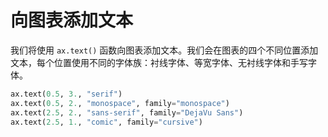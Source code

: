 # 向图表添加文本

我们将使用 `ax.text()` 函数向图表添加文本。我们会在图表的四个不同位置添加文本，每个位置使用不同的字体族：衬线字体、等宽字体、无衬线字体和手写字体。

```python
ax.text(0.5, 3., "serif")
ax.text(0.5, 2., "monospace", family="monospace")
ax.text(2.5, 2., "sans-serif", family="DejaVu Sans")
ax.text(2.5, 1., "comic", family="cursive")
```
